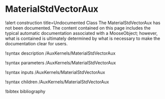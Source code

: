 <!-- MOOSE Documentation Stub: Remove this when content is added. -->

# MaterialStdVectorAux

!alert construction title=Undocumented Class
The MaterialStdVectorAux has not been documented. The content contained on this page includes the
typical automatic documentation associated with a MooseObject; however, what is contained is
ultimately determined by what is necessary to make the documentation clear for users.

!syntax description /AuxKernels/MaterialStdVectorAux

!syntax parameters /AuxKernels/MaterialStdVectorAux

!syntax inputs /AuxKernels/MaterialStdVectorAux

!syntax children /AuxKernels/MaterialStdVectorAux

!bibtex bibliography

